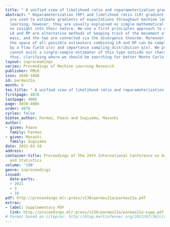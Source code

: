 ```yaml
---
title: " A unified view of likelihood ratio and reparameterization gradients "
abstract: " Reparameterization (RP) and likelihood ratio (LR) gradient estimators
  are used to estimate gradients of expectations throughout machine learning and reinforcement
  learning; however, they are usually explained as simple mathematical tricks, with
  no insight into their nature. We use a first principles approach to explain that
  LR and RP are alternative methods of keeping track of the movement of probability
  mass, and the two are connected via the divergence theorem. Moreover, we show that
  the space of all possible estimators combining LR and RP can be completely parameterized
  by a flow field u(x) and importance sampling distribution q(x). We prove that there
  cannot exist a single-sample estimator of this type outside our characterized space,
  thus, clarifying where we should be searching for better Monte Carlo gradient estimators. "
layout: inproceedings
series: Proceedings of Machine Learning Research
publisher: PMLR
issn: 2640-3498
id: parmas21a
month: 0
tex_title: " A unified view of likelihood ratio and reparameterization gradients "
firstpage: 4078
lastpage: 4086
page: 4078-4086
order: 4078
cycles: false
bibtex_author: Parmas, Paavo and Sugiyama, Masashi
author:
- given: Paavo
  family: Parmas
- given: Masashi
  family: Sugiyama
date: 2021-03-18
address: 
container-title: Proceedings of The 24th International Conference on Artificial Intelligence
  and Statistics
volume: '130'
genre: inproceedings
issued:
  date-parts:
  - 2021
  - 3
  - 18
pdf: http://proceedings.mlr.press/v130/parmas21a/parmas21a.pdf
extras:
- label: Supplementary PDF
  link: http://proceedings.mlr.press/v130/parmas21a/parmas21a-supp.pdf
# Format based on citeproc: http://blog.martinfenner.org/2013/07/30/citeproc-yaml-for-bibliographies/
---
```

